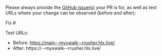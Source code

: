 Please always provide the [GitHub issue(s)](../issues) your PR is for, as well as test URLs where your change can be observed (before and after):

Fix #<gh-issue-id>

Test URLs:
- Before: https://main--myxwalk--rrusher.hlx.live/
- After: https://<branch>--myxwalk--rrusher.hlx.live/
